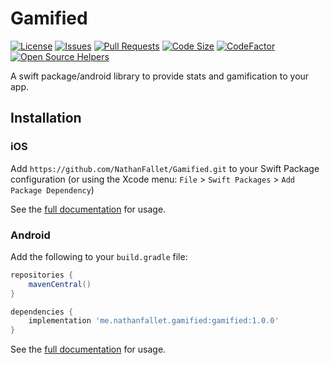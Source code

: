 # Gamified

[![License](https://img.shields.io/github/license/NathanFallet/Gamified)](LICENSE)
[![Issues](https://img.shields.io/github/issues/NathanFallet/Gamified)]()
[![Pull Requests](https://img.shields.io/github/issues-pr/NathanFallet/Gamified)]()
[![Code Size](https://img.shields.io/github/languages/code-size/NathanFallet/Gamified)]()
[![CodeFactor](https://www.codefactor.io/repository/github/NathanFallet/Gamified/badge)](https://www.codefactor.io/repository/github/NathanFallet/Gamified)
[![Open Source Helpers](https://www.codetriage.com/nathanfallet/gamified/badges/users.svg)](https://www.codetriage.com/nathanfallet/gamified)

A swift package/android library to provide stats and gamification to your app.

## Installation

### iOS

Add `https://github.com/NathanFallet/Gamified.git` to your Swift Package configuration (or using the Xcode menu: `File` > `Swift Packages` > `Add Package Dependency`)

See the [full documentation](DOCUMENTATION_IOS.md) for usage.

### Android

Add the following to your `build.gradle` file:

```groovy
repositories {
    mavenCentral()
}

dependencies {
    implementation 'me.nathanfallet.gamified:gamified:1.0.0'
}
```

See the [full documentation](DOCUMENTATION_ANDROID.md) for usage.
